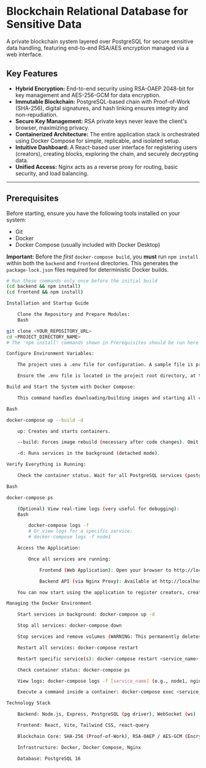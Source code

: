 # Blockchain Relational Database for Sensitive Data

A private blockchain system layered over PostgreSQL for secure sensitive data handling, featuring end-to-end RSA/AES encryption managed via a web interface.

## Key Features

* **Hybrid Encryption:** End-to-end security using RSA-OAEP 2048-bit for key management and AES-256-GCM for data encryption.
* **Immutable Blockchain:** PostgreSQL-based chain with Proof-of-Work (SHA-256), digital signatures, and hash linking ensures integrity and non-repudiation.
* **Secure Key Management:** RSA private keys never leave the client's browser, maximizing privacy.
* **Containerized Architecture:** The entire application stack is orchestrated using Docker Compose for simple, replicable, and isolated setup.
* **Intuitive Dashboard:** A React-based user interface for registering users (creators), creating blocks, exploring the chain, and securely decrypting data.
* **Unified Access:** Nginx acts as a reverse proxy for routing, basic security, and load balancing.

---

## Prerequisites

Before starting, ensure you have the following tools installed on your system:
* Git
* Docker
* Docker Compose (usually included with Docker Desktop)

**Important:** Before the *first* `docker-compose build`, you **must** run `npm install` within both the `backend` and `frontend` directories. This generates the `package-lock.json` files required for deterministic Docker builds.

```bash
# Run these commands only once before the initial build
(cd backend && npm install)
(cd frontend && npm install)

Installation and Startup Guide

    Clone the Repository and Prepare Modules:
    Bash

git clone <YOUR_REPOSITORY_URL>
cd <PROJECT_DIRECTORY_NAME>
# The 'npm install' commands shown in Prerequisites should be run here if not done already.

Configure Environment Variables:

    The project uses a .env file for configuration. A sample file is provided and ready for development use.

    Ensure the .env file is located in the project root directory, at the same level as docker-compose.yml.

Build and Start the System with Docker Compose:

    This command handles downloading/building images and starting all containers.

Bash

docker-compose up --build -d

    up: Creates and starts containers.

    --build: Forces image rebuild (necessary after code changes). Omit if just restarting.

    -d: Runs services in the background (detached mode).

Verify Everything is Running:

    Check the container status. Wait for all PostgreSQL services (postgres1, postgres2, postgres3) to show (healthy) and Node.js nodes (node1, node2, node3) to show Up.

Bash

docker-compose ps

    (Optional) View real-time logs (very useful for debugging):
    Bash

        docker-compose logs -f
        # Or view logs for a specific service:
        # docker-compose logs -f node1

    Access the Application:

        Once all services are running:

            Frontend (Web Application): Open your browser to http://localhost:80 (served by Nginx).

            Backend API (via Nginx Proxy): Available at http://localhost:80/api.

    You can now start using the application to register creators, create blocks, and more.

Managing the Docker Environment

    Start services in background: docker-compose up -d

    Stop all services: docker-compose down

    Stop services and remove volumes (WARNING: This permanently deletes all database data): docker-compose down -v

    Restart all services: docker-compose restart

    Restart specific service(s): docker-compose restart <service_name> <service_name_2> (e.g., docker-compose restart node1 nginx)

    Check container status: docker-compose ps

    View logs: docker-compose logs -f [service_name] (e.g., node1, nginx)

    Execute a command inside a container: docker-compose exec <service_name> <command> (e.g., docker-compose exec postgres1 psql -U blockchain_user -d blockchain_db)

Technology Stack

    Backend: Node.js, Express, PostgreSQL (pg driver), WebSocket (ws)

    Frontend: React, Vite, Tailwind CSS, react-query

    Blockchain Core: SHA-256 (Proof-of-Work), RSA-OAEP / AES-GCM (Encryption), Digital Signatures

    Infrastructure: Docker, Docker Compose, Nginx

    Database: PostgreSQL 16